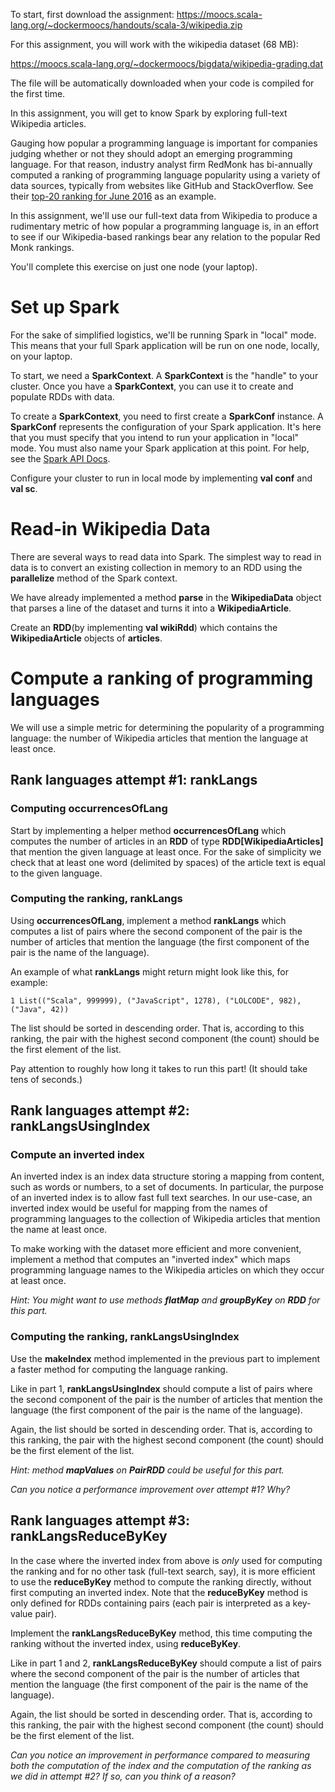To start, first download the assignment: https://moocs.scala-lang.org/~dockermoocs/handouts/scala-3/wikipedia.zip

For this assignment, you will work with the wikipedia dataset (68 MB):

https://moocs.scala-lang.org/~dockermoocs/bigdata/wikipedia-grading.dat

The file will be automatically downloaded when your code is compiled for the first time.

In this assignment, you will get to know Spark by exploring full-text Wikipedia articles.

Gauging how popular a programming language is important for companies judging whether or not they should adopt an
emerging programming language. For that reason, industry analyst firm RedMonk has bi-annually computed a ranking of
programming language popularity using a variety of data sources, typically from websites like GitHub and StackOverflow.
See their [top-20 ranking for June 2016](http://redmonk.com/sogrady/2016/07/20/language-rankings-6-16/) as an example.

In this assignment, we'll use our full-text data from Wikipedia to produce a rudimentary metric of how popular a
programming language is, in an effort to see if our Wikipedia-based rankings bear any relation to the popular Red Monk
rankings.

You'll complete this exercise on just one node (your laptop).

# Set up Spark

For the sake of simplified logistics, we'll be running Spark in "local" mode. This means that your full Spark
application will be run on one node, locally, on your laptop.

To start, we need a **SparkContext**. A **SparkContext** is the "handle" to your cluster. Once you have a
**SparkContext**, you can use it to create and populate RDDs with data.

To create a **SparkContext**, you need to first create a **SparkConf** instance. A **SparkConf** represents the
configuration of your Spark application. It's here that you must specify that you intend to run your application in
"local" mode. You must also name your Spark application at this point. For help, see the
[Spark API Docs](https://spark.apache.org/docs/3.2.0/api/scala/org/apache/spark/index.html).

Configure your cluster to run in local mode by implementing **val conf** and **val sc**.

# Read-in Wikipedia Data

There are several ways to read data into Spark. The simplest way to read in data is to convert an existing collection in
memory to an RDD using the **parallelize** method of the Spark context.

We have already implemented a method **parse** in the **WikipediaData** object that parses a line of the dataset
and turns it into a **WikipediaArticle**.

Create an **RDD**(by implementing **val wikiRdd**) which contains the **WikipediaArticle** objects of **articles**.

# Compute a ranking of programming languages

We will use a simple metric for determining the popularity of a programming language: the number of Wikipedia articles
that mention the language at least once.

## Rank languages attempt #1: rankLangs

### Computing occurrencesOfLang

Start by implementing a helper method **occurrencesOfLang** which computes the number of articles in an **RDD** of type
**RDD[WikipediaArticles]**  that mention the given language at least once. For the sake of simplicity we check that at
least one word (delimited by spaces) of the article text is equal to the given language.

### Computing the ranking, rankLangs

Using **occurrencesOfLang**, implement a method **rankLangs** which computes a list of pairs where the second component
of the pair is the number of articles that mention the language (the first component of the pair is the name of the
language).

An example of what **rankLangs** might return might look like this, for example:

`1 List(("Scala", 999999), ("JavaScript", 1278), ("LOLCODE", 982), ("Java", 42))`

The list should be sorted in descending order. That is, according to this ranking, the pair with the highest second
component (the count) should be the first element of the list.

Pay attention to roughly how long it takes to run this part! (It should take tens of seconds.)

## Rank languages attempt #2: rankLangsUsingIndex

### Compute an inverted index

An inverted index is an index data structure storing a mapping from content, such as words or numbers, to a set of
documents. In particular, the purpose of an inverted index is to allow fast full text searches. In our use-case, an
inverted index would be useful for mapping from the names of programming languages to the collection of Wikipedia
articles that mention the name at least once.

To make working with the dataset more efficient and more convenient, implement a method that computes an "inverted
index" which maps programming language names to the Wikipedia articles on which they occur at least once.

*Hint: You might want to use methods **flatMap** and **groupByKey** on **RDD** for this part.*

### Computing the ranking, rankLangsUsingIndex

Use the **makeIndex** method implemented in the previous part to implement a faster method for computing the language
ranking.

Like in part 1, **rankLangsUsingIndex** should compute a list of pairs where the second component of the pair is the
number of articles that mention the language (the first component of the pair is the name of the language).

Again, the list should be sorted in descending order. That is, according to this ranking, the pair with the highest
second component (the count) should be the first element of the list.

*Hint: method **mapValues** on **PairRDD** could be useful for this part.*

*Can you notice a performance improvement over attempt #1? Why?*

## Rank languages attempt #3: rankLangsReduceByKey

In the case where the inverted index from above is *only* used for computing the ranking and for no other task
(full-text search, say), it is more efficient to use the **reduceByKey** method to compute the ranking directly, without
first computing an inverted index. Note that the **reduceByKey** method is only defined for RDDs containing pairs (each
pair is interpreted as a key-value pair).

Implement the **rankLangsReduceByKey** method, this time computing the ranking without the inverted index, using
**reduceByKey**.

Like in part 1 and 2, **rankLangsReduceByKey** should compute a list of pairs where the second component of the pair is
the number of articles that mention the language (the first component of the pair is the name of the language).

Again, the list should be sorted in descending order. That is, according to this ranking, the pair with the highest
second component (the count) should be the first element of the list.

*Can you notice an improvement in performance compared to measuring both the computation of the index and the 
computation of the ranking as we did in attempt #2? If so, can you think of a reason?*